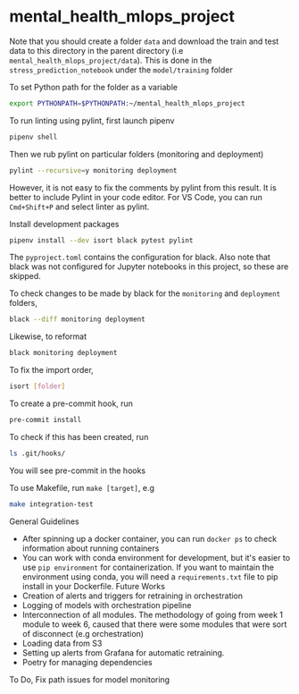 # mental_health_mlops_project

Note that you should create a folder `data` and download the train and test data to this directory in the parent directory (i.e `mental_health_mlops_project/data`). This is done in the `stress_prediction_notebook` under the `model/training` folder

To set Python path for the folder as a variable
```bash
export PYTHONPATH=$PYTHONPATH:~/mental_health_mlops_project
```


To run linting using pylint, first launch pipenv
```bash
pipenv shell
```
Then we rub pylint on particular folders (monitoring and deployment)
```bash
pylint --recursive=y monitoring deployment
```

However, it is not easy to fix the comments by pylint from this result. It is better to include Pylint in your code editor. For VS Code, you can run
`Cmd+Shift+P` and select linter as pylint.

Install development packages
```bash
pipenv install --dev isort black pytest pylint
```
The `pyproject.toml` contains the configuration for black. Also note that black was not configured for Jupyter notebooks in this project, so these are skipped.

To check changes to be made by black for the `monitoring` and `deployment` folders,
```bash
black --diff monitoring deployment
```

Likewise, to reformat
```bash
black monitoring deployment
```


To fix the import order,
```bash
isort [folder]
```

To create a pre-commit hook, run
```bash
pre-commit install
```

To check if this has been created, run
```bash
ls .git/hooks/
```
You will see pre-commit in the hooks

To use Makefile, run `make [target]`, e.g
```bash
make integration-test
```


General Guidelines
- After spinning up a docker container, you can run `docker ps` to check information about running containers
- You can work with conda environment for development, but it's easier to use `pip environment` for containerization. If you want to maintain the environment using conda, you will need a `requirements.txt` file to pip install in your Dockerfile.
Future Works
- Creation of alerts and triggers for retraining in orchestration
- Logging of models with orchestration pipeline
- Interconnection of all modules. The methodology of going from week 1 module to week 6, caused that there were some modules that were sort of disconnect (e.g orchestration)
- Loading data from S3
- Setting up alerts from Grafana for automatic retraining.
- Poetry for managing dependencies

To Do,
Fix path issues for model monitoring
